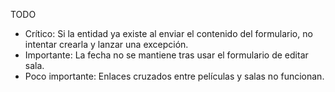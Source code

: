 TODO

- Crítico: Si la entidad ya existe al enviar el contenido del formulario, no intentar crearla y lanzar una excepción.
- Importante: La fecha no se mantiene tras usar el formulario de editar sala.
- Poco importante: Enlaces cruzados entre películas y salas no funcionan.

